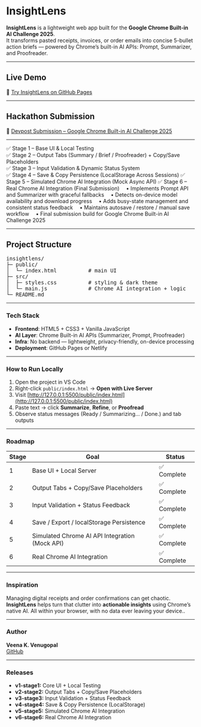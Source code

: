 # InsightLens

**InsightLens** is a lightweight web app built for the **Google Chrome Built-in AI Challenge 2025**.  
It transforms pasted receipts, invoices, or order emails into concise 5-bullet action briefs — powered by Chrome’s built-in AI APIs: Prompt, Summarizer, and Proofreader.

---

## Live Demo

🔗 [Try InsightLens on GitHub Pages](link)

---

## Hackathon Submission

🔗 [Devpost Submission – Google Chrome Built-in AI Challenge 2025](link)

---


✅ Stage 1 – Base UI & Local Testing  
✅ Stage 2 – Output Tabs (Summary / Brief / Proofreader) + Copy/Save Placeholders  
✅ Stage 3 – Input Validation & Dynamic Status System  
✅ Stage 4 – Save & Copy Persistence (LocalStorage Across Sessions)
✅ Stage 5 – Simulated Chrome AI Integration (Mock Async API)
✅ Stage 6 – Real Chrome AI Integration (Final Submission)
 • Implements Prompt API and Summarizer with graceful fallbacks
 • Detects on-device model availability and download progress
 • Adds busy-state management and consistent status feedback
 • Maintains autosave / restore / manual save workflow
 • Final submission build for Google Chrome Built-in AI Challenge 2025

---

## Project Structure

<pre>insightlens/
├─ public/
│  └─ index.html          # main UI
├─ src/
│  ├─ styles.css          # styling & dark theme
│  └─ main.js             # Chrome AI integration + logic
└─ README.md
</pre>

---

### Tech Stack
- **Frontend**: HTML5 + CSS3 + Vanilla JavaScript  
- **AI Layer**: Chrome Built-in AI APIs (Summarizer, Prompt, Proofreader)
- **Infra**: No backend — lightweight, privacy-friendly, on-device processing 
- **Deployment**: GitHub Pages or Netlify  

---

### How to Run Locally
1. Open the project in VS Code  
2. Right-click `public/index.html` → **Open with Live Server**  
3. Visit [http://127.0.0.1:5500/public/index.html](http://127.0.0.1:5500/public/index.html)  
4. Paste text → click **Summarize**, **Refine**, or **Proofread**
5. Observe status messages (Ready / Summarizing… / Done.) and tab outputs

---

### Roadmap
| Stage | Goal | Status |
|-------|------|--------|
| 1 | Base UI + Local Server | ✅ Complete |
| 2 | Output Tabs + Copy/Save Placeholders | ✅ Complete |
| 3 | Input Validation + Status Feedback | ✅ Complete |
| 4 | Save / Export / localStorage Persistence | ✅ Complete |
| 5 | Simulated Chrome AI API Integration (Mock API) | ✅ Complete |
| 6 | Real Chrome AI Integration | ✅ Complete |

---

### Inspiration
Managing digital receipts and order confirmations can get chaotic.  
**InsightLens** helps turn that clutter into **actionable insights** using Chrome’s native AI.
All within your browser, with no data ever leaving your device..

---

### Author
**Veena K. Venugopal**  
[GitHub](https://github.com/Veena-K-Venugopal) 

---

### Releases
- **v1-stage1:** Core UI + Local Testing  
- **v2-stage2:** Output Tabs + Copy/Save Placeholders  
- **v3-stage3:** Input Validation + Status Feedback  
- **v4-stage4:** Save & Copy Persistence (LocalStorage)
- **v5-stage5:** Simulated Chrome AI Integration
- **v6-stage6:** Real Chrome AI Integration